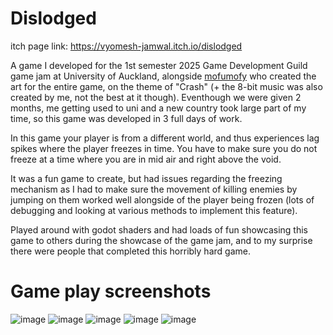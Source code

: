 # Dislodged
itch page link: https://vyomesh-jamwal.itch.io/dislodged

A game I developed for the 1st semester 2025 Game Development Guild game jam at University of Auckland, alongside <a href="https://github.com/mofumofy?tab=repositories">mofumofy</a> who created the art for the entire game, on the theme of "Crash" (+ the 8-bit music was also created by me, not the best at it though). Eventhough we were given 2 months, me getting used to uni and a new country took large part of my time, so this game was developed in 3 full days of work.

In this game your player is from a different world, and thus experiences lag spikes where the player freezes in time. You have to make sure you do not freeze at a time where you are in mid air and right above the void.

It was a fun game to create, but had issues regarding the freezing mechanism as I had to make sure the movement of killing enemies by jumping on them worked well alongside of the player being frozen (lots of debugging and looking at various methods to implement this feature).

Played around with godot shaders and had loads of fun showcasing this game to others during the showcase of the game jam, and to my surprise there were people that completed this horribly hard game.

# Game play screenshots
![image](https://github.com/user-attachments/assets/0536ce6f-88d3-4650-8725-1ad1754b499b)
![image](https://github.com/user-attachments/assets/73516459-001f-40f4-ad12-2c7275f6f505)
![image](https://github.com/user-attachments/assets/b90ba216-146d-4b86-97c7-9a50411db723)
![image](https://github.com/user-attachments/assets/2faaa98f-f212-4dc1-b815-e2de041411f8)
![image](https://github.com/user-attachments/assets/4c272aca-0905-4eb7-a60f-18b823ba965c)



